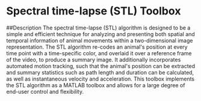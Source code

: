 # Spectral time-lapse (STL) Toolbox

##Description
The spectral time-lapse (STL) algorithm is designed to be a simple and efficient technique for analyzing and presenting both spatial and temporal information of animal movements within a two-dimensional image representation. The STL algorithm re-codes an animal's position at every time point with a time-specific color, and overlaid it over a reference frame of the video, to produce a summary image. It additionally incorporates automated motion tracking, such that the animal's position can be extracted and summary statistics such as path length and duration can be calculated, as well as instantaneous velocity and acceleration. This toolbox implements the STL algorithm as a MATLAB toolbox and allows for a large degree of end-user control and flexibility.
